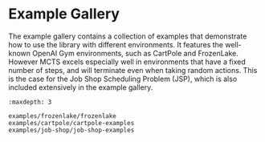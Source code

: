 # Example Gallery

The example gallery contains a collection of examples that demonstrate how to use the library with different environments.
It features the well-known OpenAI Gym environments, such as CartPole and FrozenLake.
However MCTS excels especially well in environments that have a fixed number of steps, and will terminate even when taking random actions.
This is the case for the Job Shop Scheduling Problem (JSP), which is also included extensively in the example gallery.

```{toctree}
:maxdepth: 3

examples/frozenlake/frozenlake
examples/cartpole/cartpole-examples
examples/job-shop/job-shop-examples
```
